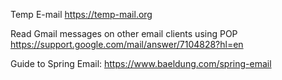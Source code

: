 Temp E-mail
https://temp-mail.org

Read Gmail messages on other email clients using POP
https://support.google.com/mail/answer/7104828?hl=en

Guide to Spring Email:
https://www.baeldung.com/spring-email
